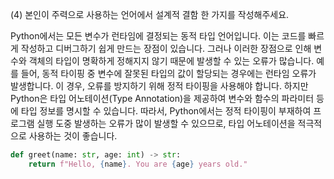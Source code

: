 (4) 본인이 주력으로 사용하는 언어에서 설계적 결함 한 가지를 작성해주세요.

Python에서는 모든 변수가 런타임에 결정되는 동적 타입 언어입니다. 이는 코드를 빠르게 작성하고 디버그하기 쉽게 만드는 장점이 있습니다. 
그러나 이러한 장점으로 인해 변수와 객체의 타입이 명확하게 정해지지 않기 때문에 발생할 수 있는 오류가 많습니다.
예를 들어, 동적 타이핑 중 변수에 잘못된 타입의 값이 할당되는 경우에는 런타임 오류가 발생합니다.
이 경우, 오류를 방지하기 위해 정적 타이핑을 사용해야 합니다. 하지만 Python은 타입 어노테이션(Type Annotation)을 제공하여 변수와 함수의 파라미터 등에 타입 정보를 명시할 수 있습니다. 
따라서, Python에서는 정적 타이핑이 부재하여 프로그램 실행 도중 발생하는 오류가 많이 발생할 수 있으므로, 타입 어노테이션을 적극적으로 사용하는 것이 좋습니다.

```python
def greet(name: str, age: int) -> str:
    return f"Hello, {name}. You are {age} years old."
```

